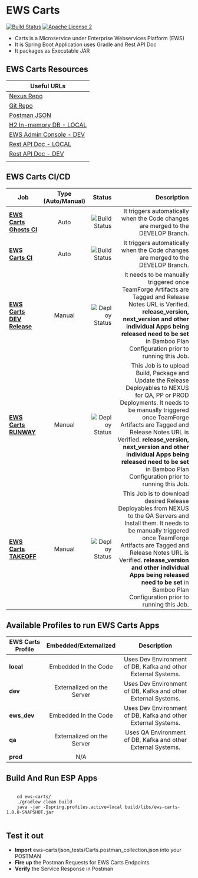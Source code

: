 EWS Carts
===================================

[![Build Status](http://es-compile01.dal.securustech.net/plugins/servlet/wittified/build-status/EP-EWCD)](http://es-compile01.dal.securustech.net/plugins/servlet/wittified/build-status/EP-EWCD)
[![Apache License 2](https://img.shields.io/badge/license-ASF2-blue.svg)](https://www.apache.org/licenses/LICENSE-2.0.txt)


- Carts is a Microservice under Enterprise Webservices Platform (EWS)
- It is Spring Boot Application uses Gradle and Rest API Doc
- It packages as Executable JAR


## EWS Carts Resources


| **Useful URLs**	|
| ------------- |
| [Nexus Repo](http://es-nexus01.dal.securustech.net/content/repositories/releases/net/securustech/ews/ews-carts/ "Official Nexus Artifactory for EWS Carts")      	|
| [Git Repo](http://es-bitbucket01.dal.securustech.net/projects/MID/repos/ews-carts/browse "Official Git Repo for EWS Carts")      	|
| [Postman JSON](http://es-bitbucket01.dal.securustech.net/projects/MID/repos/ews-carts/browse/json_tests "Postman JSON for EWS Carts")      	|
| [H2 In-memory DB - LOCAL](http://localhost:20036/ "H2 In-Memory DB Web Console for Local Testing")      	|
| [EWS Admin Console - DEV](http://ld-midsrvcs01.lab.securustech.net:8761/#/ "EWS Admin Console - DEV Environment")      	|
| [Rest API Doc - LOCAL](http://localhost:20026/ews/carts/info/index.html "EWS Carts Rest API Doc - Local Environment")      	|
| [Rest API Doc - DEV](http://ld-midsrvcs01.lab.securustech.net:8761/carts/info/index.html "EWS Carts Rest API Doc - DEV Environment")      	|
     	|


## EWS Carts CI/CD


| Job        | Type (Auto/Manual)	| Status  |Description  |
| ------------- |:-------------:| -----:|-----:|
| [**EWS Carts Ghosts CI**](http://es-compile01.dal.securustech.net/browse/EP-EWCD "EWS Carts CI Job")      | Auto | ![Build Status](http://es-compile01.dal.securustech.net/plugins/servlet/wittified/build-status/EP-EWCD)	| It triggers automatically when the Code changes are merged to the DEVELOP Branch.	|
| [**EWS Carts CI**](http://es-compile01.dal.securustech.net/browse/EP-EWCD "EWS Carts CI Job")      | Auto | ![Build Status](http://es-compile01.dal.securustech.net/plugins/servlet/wittified/build-status/EP-EWCD)	| It triggers automatically when the Code changes are merged to the DEVELOP Branch.	|
| [**EWS Carts DEV Release**](http://es-compile01.dal.securustech.net/browse/EP-EWSDR "EWS Carts Deploy to DEV")      | Manual | ![Deploy Status](http://es-compile01.dal.securustech.net/plugins/servlet/wittified/build-status/EP-EWSDR)	| It needs to be manually triggered once TeamForge Artifacts are Tagged and Release Notes URL is Verified. **release_version, next_version and other individual Apps being released need to be set** in Bamboo Plan Configuration prior to running this Job. |
| [**EWS Carts RUNWAY**](http://es-compile01.dal.securustech.net/browse/EP-EWLR "EWS Carts Deploy to NEXUS Job")      | Manual | ![Deploy Status](http://es-compile01.dal.securustech.net/plugins/servlet/wittified/build-status/EP-EWLR)	| This Job is to upload Build, Package and Update the Release Deployables to NEXUS for QA, PP or PROD Deployments. It needs to be manually triggered once TeamForge Artifacts are Tagged and Release Notes URL is Verified. **release_version, next_version and other individual Apps being released need to be set** in Bamboo Plan Configuration prior to running this Job. |
| [**EWS Carts TAKEOFF**](http://es-compile01.dal.securustech.net/browse/EP-EW "EWS Carts Install to QA Environment")      | Manual | ![Deploy Status](http://es-compile01.dal.securustech.net/plugins/servlet/wittified/build-status/EP-EW)	| This Job is to download desired Release Deployables from NEXUS to the QA Servers and Install them. It needs to be manually triggered once TeamForge Artifacts are Tagged and Release Notes URL is Verified. **release_version and other individual Apps being released need to be set** in Bamboo Plan Configuration prior to running this Job. |

## Available Profiles to run EWS Carts Apps


| EWS Carts Profile        | Embedded/Externalized           | Description           |
| ------------- |:-------------:|:-------------:|
| **local**      | Embedded In the Code    | Uses Dev Environment of DB, Kafka and other External Systems. |
| **dev**      | Externalized on the Server    | Uses Dev Environment of DB, Kafka and other External Systems. |
| **ews_dev**      | Embedded In the Code    | Uses Dev Environment of DB, Kafka and other External Systems. |
| **qa**      | Externalized on the Server    | Uses QA Environment of DB, Kafka and other External Systems. |
| **prod**      | N/A |


## Build And Run ESP Apps

```shell

	cd ews-carts/
	./gradlew clean build
	java -jar -Dspring.profiles.active=local build/libs/ews-carts-1.0.0-SNAPSHOT.jar


``` 


## Test it out 

* **Import** ews-carts/json_tests/Carts.postman_collection.json into your POSTMAN
* **Fire up** the Postman Requests for EWS Carts Endpoints 
* **Verify** the Service Response in Postman



